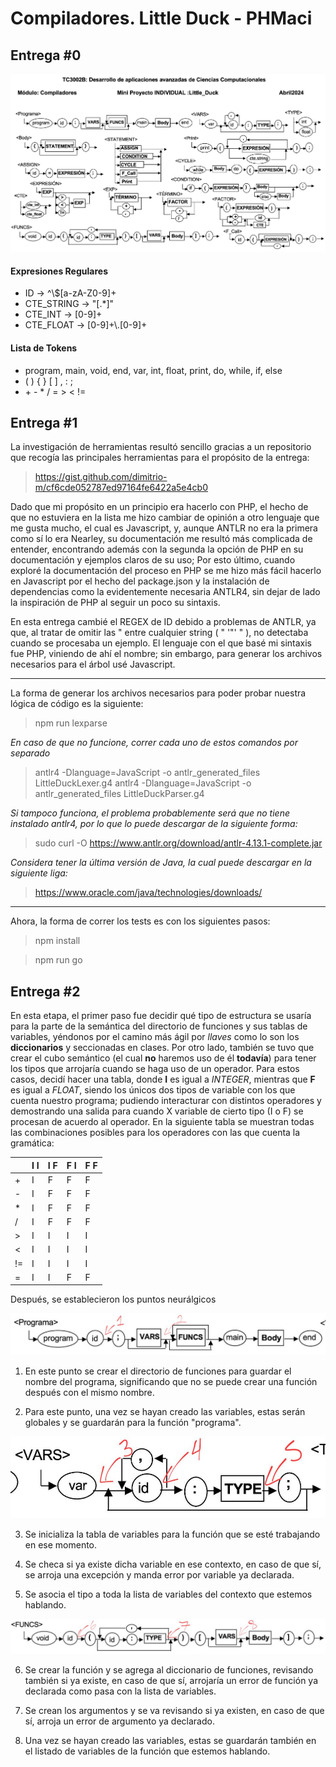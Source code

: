 # Compiladores. Little Duck - PHMaci

## Entrega #0

<img src="./assets/proyecto.png" alt="Reglas del lenguaje" />

#### Expresiones Regulares

- ID -> ^\\$[a-zA-Z0-9]+
- CTE_STRING -> "[.*]"
- CTE_INT -> [0-9]+
- CTE_FLOAT -> [0-9]+\\.[0-9]+

#### Lista de Tokens

- program, main, void, end, var, int, float, print, do, while, if, else
- ( ) { } [ ] , : ;
- \+ \- \* / = > < !=

## Entrega #1

La investigación de herramientas resultó sencillo gracias a un repositorio que recogía las principales herramientas para el propósito de la entrega:

> https://gist.github.com/dimitrio-m/cf6cde052787ed97164fe6422a5e4cb0

Dado que mi propósito en un principio era hacerlo con PHP, el hecho de que no estuviera en la lista me hizo cambiar de opinión a otro lenguaje que me gusta mucho, el cual es Javascript, y, aunque ANTLR no era la primera como sí lo era Nearley, su documentación me resultó más complicada de entender, encontrando además con la segunda la opción de PHP en su documentación y ejemplos claros de su uso; Por esto último, cuando exploré la documentación del proceso en PHP se me hizo más fácil hacerlo en Javascript por el hecho del package.json y la instalación de dependencias como la evidentemente necesaria ANTLR4, sin dejar de lado la inspiración de PHP al seguir un poco su sintaxis.

En esta entrega cambié el REGEX de ID debido a problemas de ANTLR, ya que, al tratar de omitir las " entre cualquier string ( " '"' " ), no detectaba cuando se procesaba un ejemplo.
El lenguaje con el que basé mi sintaxis fue PHP, viniendo de ahí el nombre; sin embargo, para generar los archivos necesarios para el árbol usé Javascript.

---

La forma de generar los archivos necesarios para poder probar nuestra lógica de código es la siguiente:

> npm run lexparse

_En caso de que no funcione, correr cada uno de estos comandos por separado_

> antlr4 -Dlanguage=JavaScript -o antlr_generated_files LittleDuckLexer.g4
> antlr4 -Dlanguage=JavaScript -o antlr_generated_files LittleDuckParser.g4

_Si tampoco funciona, el problema probablemente será que no tiene instalado antlr4, por lo que lo puede descargar de la siguiente forma:_

> sudo curl -O https://www.antlr.org/download/antlr-4.13.1-complete.jar

_Considera tener la última versión de Java, la cual puede descargar en la siguiente liga:_

> https://www.oracle.com/java/technologies/downloads/

---

Ahora, la forma de correr los tests es con los siguientes pasos:

> npm install

> npm run go

## Entrega #2

En esta etapa, el primer paso fue decidir qué tipo de estructura se usaría para la parte de la semántica del directorio de funciones y sus tablas de variables, yéndonos por el camino más ágil por _llaves_ como lo son los **diccionarios** y seccionadas en clases.
Por otro lado, también se tuvo que crear el cubo semántico (el cual **no** haremos uso de él **todavía**) para tener los tipos que arrojaría cuando se haga uso de un operador. Para estos casos, decidí hacer una tabla, donde **I** es igual a _INTEGER_, mientras que **F** es igual a _FLOAT_, siendo los únicos dos tipos de variable con los que cuenta nuestro programa; pudiendo interacturar con distintos operadores y demostrando una salida para cuando X variable de cierto tipo (I o F) se procesan de acuerdo al operador.
En la siguiente tabla se muestran todas las combinaciones posibles para los operadores con las que cuenta la gramática:

|     | I I | I F | F I | F F |
| --- | --- | --- | --- | --- |
| +   | I   | F   | F   | F   |
| -   | I   | F   | F   | F   |
| \*  | I   | F   | F   | F   |
| /   | I   | F   | F   | F   |
| >   | I   | I   | I   | I   |
| <   | I   | I   | I   | I   |
| !=  | I   | I   | I   | I   |
| =   | I   | I   | F   | F   |

Después, se establecieron los puntos neurálgicos

<img src="./assets/program.jpeg" alt="Reglas del lenguaje" />

1. En este punto se crear el directorio de funciones para guardar el nombre del programa, significando que no se puede crear una función después con el mismo nombre.

2. Para este punto, una vez se hayan creado las variables, estas serán globales y se guardarán para la función "programa".

<img src="./assets/vars.jpeg" alt="Reglas del lenguaje" />

3. Se inicializa la tabla de variables para la función que se esté trabajando en ese momento.

4. Se checa si ya existe dicha variable en ese contexto, en caso de que sí, se arroja una excepción y manda error por variable ya declarada.

5. Se asocia el tipo a toda la lista de variables del contexto que estemos hablando.

<img src="./assets/funcs.jpeg" alt="Reglas del lenguaje" />

6. Se crear la función y se agrega al diccionario de funciones, revisando también si ya existe, en caso de que sí, arrojaría un error de función ya declarada como pasa con la lista de variables.

7. Se crean los argumentos y se va revisando si ya existen, en caso de que sí, arroja un error de argumento ya declarado.

8. Una vez se hayan creado las variables, estas se guardarán también en el listado de variables de la función que estemos hablando.
